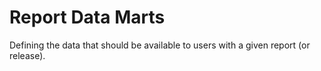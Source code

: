 # Report Data Marts
Defining the data that should be available to users with a given report (or release).
